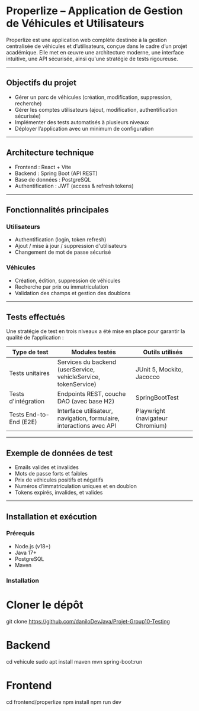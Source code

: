 # Properlize – Application de Gestion de Véhicules et Utilisateurs

Properlize est une application web complète destinée à la gestion centralisée de véhicules et d’utilisateurs, conçue dans le cadre d’un projet académique. Elle met en œuvre une architecture moderne, une interface intuitive, une API sécurisée, ainsi qu'une stratégie de tests rigoureuse.

---

## Objectifs du projet

- Gérer un parc de véhicules (création, modification, suppression, recherche)
- Gérer les comptes utilisateurs (ajout, modification, authentification sécurisée)
- Implémenter des tests automatisés à plusieurs niveaux
- Déployer l’application avec un minimum de configuration

---

## Architecture technique

- Frontend : React + Vite
- Backend : Spring Boot (API REST)
- Base de données : PostgreSQL
- Authentification : JWT (access & refresh tokens)

---

## Fonctionnalités principales

### Utilisateurs
- Authentification (login, token refresh)
- Ajout / mise à jour / suppression d'utilisateurs
- Changement de mot de passe sécurisé

### Véhicules
- Création, édition, suppression de véhicules
- Recherche par prix ou immatriculation
- Validation des champs et gestion des doublons

---

## Tests effectués

Une stratégie de test en trois niveaux a été mise en place pour garantir la qualité de l’application :

| Type de test | Modules testés | Outils utilisés |
|--------------|----------------|-----------------|
| Tests unitaires | Services du backend (userService, vehicleService, tokenService) | JUnit 5, Mockito, Jacocco |
| Tests d'intégration | Endpoints REST, couche DAO (avec base H2) | SpringBootTest |
| Tests End-to-End (E2E) | Interface utilisateur, navigation, formulaire, interactions avec API | Playwright (navigateur Chromium) |

---

## Exemple de données de test

- Emails valides et invalides
- Mots de passe forts et faibles
- Prix de véhicules positifs et négatifs
- Numéros d’immatriculation uniques et en doublon
- Tokens expirés, invalides, et valides

---

## Installation et exécution

### Prérequis

- Node.js (v18+)
- Java 17+
- PostgreSQL
- Maven

### Installation

# Cloner le dépôt
git clone https://github.com/daniloDevJava/Projet-Group10-Testing

# Backend
cd vehicule
sudo apt install maven
mvn spring-boot:run

# Frontend
cd frontend/properlize
npm install
npm run dev
